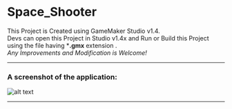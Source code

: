 # Space_Shooter
This Project is Created using GameMaker Studio v1.4.<br>
Devs can open this Project in Studio v1.4x and Run or Build this Project using the file having ***.gmx** extension .<br>
*Any Improvements and Modification is Welcome!*
<br><hr>
### A screenshot of the application:
![alt text](https://i.imgur.com/KoSItn3.png)
<hr>
